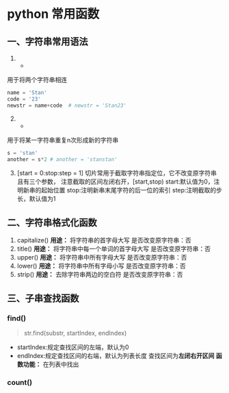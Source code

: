 # python 常用函数
## 一、字符串常用语法
1. +
用于将两个字符串相连
~~~py
name = 'Stan'
code = '23'
newstr = name+code  # newstr = 'Stan23'
~~~
2. *
用于将某一字符串重复n次形成新的字符串
~~~py
s = 'stan'
another = s*2 # another = 'stanstan'   
~~~
3. [start = 0:stop:step = 1]
切片常用于截取字符串指定位，它不改变原字符串且有三个参数，
注意截取的区间左闭右开，[start,stop)
start:默认值为0，注明新串的起始位置
stop:注明新串末尾字符的后一位的索引
step:注明截取的步长，默认值为1

## 二、字符串格式化函数
1. capitalize() 
**用途：** 将字符串的首字母大写
是否改变原字符串：否
2. title()
**用途：** 将字符串中每一个单词的首字母大写
是否改变原字符串：否
3. upper()
**用途：** 将字符串中所有字母大写
是否改变原字符串：否
4. lower()
**用途：** 将字符串中所有字母小写
是否改变原字符串：否
5. strip()
**用途：** 去除字符串两边的空白符
是否改变原字符串：否

## 三、子串查找函数
### find()
> str.find(substr, startIndex, endIndex)

- startIndex:规定查找区间的左端，默认为0
- endIndex:规定查找区间的右端，默认为列表长度
查找区间为**左闭右开区间**
**函数功能：** 在列表中找出

### count()